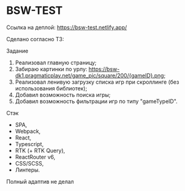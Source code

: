 # BSW-TEST

Ссылка на деплой: https://bsw-test.netlify.app/

Сделано согласно ТЗ:

Задание
1. Реализовал главную страницу;
2. Забираю картинки по урлу: https://bsw-dk1.pragmaticplay.net/game_pic/square/200/{gameID}.png;
3. Реализовал ленивую загрузку списка игр при скроллинге (без использования библиотек);
4. Добавил возможность поиска игры;
5. Добавил возможность фильтрации игр по типу "gameTypeID".

Стэк
- SPA,
- Webpack,
- React,
- Typescript,
- RTK (+ RTK Query),
- ReactRouter v6,
- CSS/SCSS,
- Линтеры.

Полный адаптив не делал
